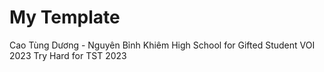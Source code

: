 # My Template
Cao Tùng Dương - Nguyên Bỉnh Khiêm High School for Gifted Student
VOI 2023
Try Hard for TST 2023
